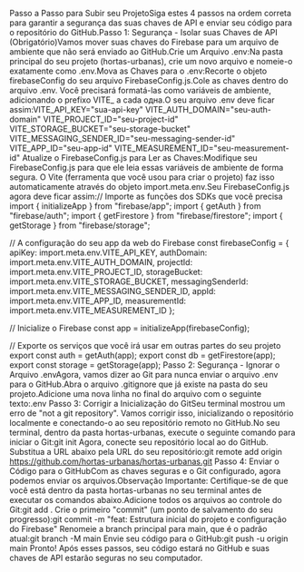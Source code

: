Passo a Passo para Subir seu ProjetoSiga estes 4 passos na ordem correta para garantir a segurança das suas chaves de API e enviar seu código para o repositório do GitHub.Passo 1: Segurança - Isolar suas Chaves de API (Obrigatório)Vamos mover suas chaves do Firebase para um arquivo de ambiente que não será enviado ao GitHub.Crie um Arquivo .env:Na pasta principal do seu projeto (hortas-urbanas), crie um novo arquivo e nomeie-o exatamente como .env.Mova as Chaves para o .env:Recorte o objeto firebaseConfig do seu arquivo FirebaseConfig.js.Cole as chaves dentro do arquivo .env. Você precisará formatá-las como variáveis de ambiente, adicionando o prefixo VITE_ a cada одна.O seu arquivo .env deve ficar assim:VITE_API_KEY="sua-api-key"
VITE_AUTH_DOMAIN="seu-auth-domain"
VITE_PROJECT_ID="seu-project-id"
VITE_STORAGE_BUCKET="seu-storage-bucket"
VITE_MESSAGING_SENDER_ID="seu-messaging-sender-id"
VITE_APP_ID="seu-app-id"
VITE_MEASUREMENT_ID="seu-measurement-id"
Atualize o FirebaseConfig.js para Ler as Chaves:Modifique seu FirebaseConfig.js para que ele leia essas variáveis de ambiente de forma segura. O Vite (ferramenta que você usou para criar o projeto) faz isso automaticamente através do objeto import.meta.env.Seu FirebaseConfig.js agora deve ficar assim:// Importe as funções dos SDKs que você precisa
import { initializeApp } from "firebase/app";
import { getAuth } from "firebase/auth";
import { getFirestore } from "firebase/firestore";
import { getStorage } from "firebase/storage";

// A configuração do seu app da web do Firebase
const firebaseConfig = {
  apiKey: import.meta.env.VITE_API_KEY,
  authDomain: import.meta.env.VITE_AUTH_DOMAIN,
  projectId: import.meta.env.VITE_PROJECT_ID,
  storageBucket: import.meta.env.VITE_STORAGE_BUCKET,
  messagingSenderId: import.meta.env.VITE_MESSAGING_SENDER_ID,
  appId: import.meta.env.VITE_APP_ID,
  measurementId: import.meta.env.VITE_MEASUREMENT_ID
};

// Inicialize o Firebase
const app = initializeApp(firebaseConfig);

// Exporte os serviços que você irá usar em outras partes do seu projeto
export const auth = getAuth(app);
export const db = getFirestore(app);
export const storage = getStorage(app);
Passo 2: Segurança - Ignorar o Arquivo .envAgora, vamos dizer ao Git para nunca enviar o arquivo .env para o GitHub.Abra o arquivo .gitignore que já existe na pasta do seu projeto.Adicione uma nova linha no final do arquivo com o seguinte texto:.env
Passo 3: Corrigir a Inicialização do GitSeu terminal mostrou um erro de "not a git repository". Vamos corrigir isso, inicializando o repositório localmente e conectando-o ao seu repositório remoto no GitHub.No seu terminal, dentro da pasta hortas-urbanas, execute o seguinte comando para iniciar o Git:git init
Agora, conecte seu repositório local ao do GitHub. Substitua a URL abaixo pela URL do seu repositório:git remote add origin https://github.com/hortas-urbanas/hortas-urbanas.git
Passo 4: Enviar o Código para o GitHubCom as chaves seguras e o Git configurado, agora podemos enviar os arquivos.Observação Importante: Certifique-se de que você está dentro da pasta hortas-urbanas no seu terminal antes de executar os comandos abaixo.Adicione todos os arquivos ao controle do Git:git add .
Crie o primeiro "commit" (um ponto de salvamento do seu progresso):git commit -m "feat: Estrutura inicial do projeto e configuração do Firebase"
Renomeie a branch principal para main, que é o padrão atual:git branch -M main
Envie seu código para o GitHub:git push -u origin main
Pronto! Após esses passos, seu código estará no GitHub e suas chaves de API estarão seguras no seu computador.